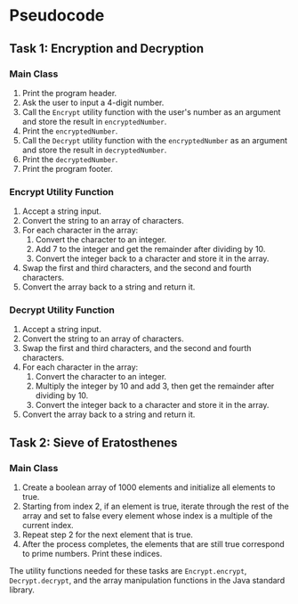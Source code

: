 # Pseudocode

## Task 1: Encryption and Decryption

### Main Class

1. Print the program header.
2. Ask the user to input a 4-digit number.
3. Call the `Encrypt` utility function with the user's number as an argument and store the result in `encryptedNumber`.
4. Print the `encryptedNumber`.
5. Call the `Decrypt` utility function with the `encryptedNumber` as an argument and store the result in `decryptedNumber`.
6. Print the `decryptedNumber`.
7. Print the program footer.

### Encrypt Utility Function

1. Accept a string input.
2. Convert the string to an array of characters.
3. For each character in the array:
   1. Convert the character to an integer.
   2. Add 7 to the integer and get the remainder after dividing by 10.
   3. Convert the integer back to a character and store it in the array.
4. Swap the first and third characters, and the second and fourth characters.
5. Convert the array back to a string and return it.

### Decrypt Utility Function

1. Accept a string input.
2. Convert the string to an array of characters.
3. Swap the first and third characters, and the second and fourth characters.
4. For each character in the array:
   1. Convert the character to an integer.
   2. Multiply the integer by 10 and add 3, then get the remainder after dividing by 10.
   3. Convert the integer back to a character and store it in the array.
5. Convert the array back to a string and return it.

## Task 2: Sieve of Eratosthenes

### Main Class

1. Create a boolean array of 1000 elements and initialize all elements to true.
2. Starting from index 2, if an element is true, iterate through the rest of the array and set to false every element whose index is a multiple of the current index.
3. Repeat step 2 for the next element that is true.
4. After the process completes, the elements that are still true correspond to prime numbers. Print these indices.

The utility functions needed for these tasks are `Encrypt.encrypt`, `Decrypt.decrypt`, and the array manipulation functions in the Java standard library.
